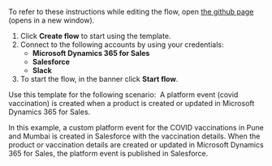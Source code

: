 To refer to these instructions while editing the flow, open [the github page](https://github.com/ot4i/app-connect-templates/blob/main/resources/markdown/Create%20a%20platform%20event%20in%20Salesforce%20whenever%20a%20product%20is%20created%20or%20updated%20in%20Microsoft%20Dynamics%20365%20for%20Sales_instructions.md) (opens in a new window).

1.	Click **Create flow** to start using the template.
2.	Connect to the following accounts by using your credentials:
    - **Microsoft Dynamics 365 for Sales** 
    - **Salesforce**
    - **Slack**
3.	To start the flow, in the banner click **Start flow**.


Use this template for the following scenario: 
A platform event (covid vaccination) is created when a product is created or updated in Microsoft Dynamics 365 for Sales. 

In this example, a custom platform event for the COVID vaccinations in Pune and Mumbai is created in Salesforce with the vaccination details. When the product or vaccination details are created or updated in Microsoft Dynamics 365 for Sales, the platform event is published in Salesforce.
